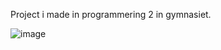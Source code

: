 Project i made in programmering 2 in gymnasiet.

![image](https://github.com/ErikoStrand/Airport-Simulation/assets/75546186/6edd08e6-75bb-42c0-9f6c-8119cbffd880)
